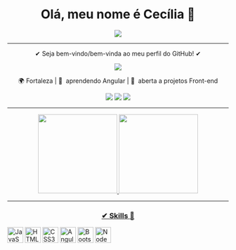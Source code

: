 # <h1 align="center"> Olá, meu nome é Cecília 🤍 </h1> 
<div align="center">
 <img src="https://github.com/cecilia2904/cecilia2904/assets/90199276/1c955fb5-a94b-4660-bf33-c96293353c23"/>
</div>


-----------------------------------------------------
<p align= "center">✔ Seja bem-vindo/bem-vinda ao meu perfil do GitHub! ✔</p>

<div align="center"><img src="https://github.com/cecilia2904/cecilia2904/assets/90199276/b49a2784-8a52-4e7b-899d-7fb87fdeef4b" /> </div>


<p align= "center"> 🌍 Fortaleza | 🧠  aprendendo Angular | 🤝  aberta a projetos Front-end </p>



<div align="center">
  <a href="https://instagram.com/_cecilia2904?igshid=MDM4ZDc5MmU=" target="_blank"><img src="https://img.shields.io/badge/-Instagram-%23E4405F?style=for-the-badge&logo=instagram&logoColor=white" target="_blank"></a>
  <a href = "mailto:mariaceciliaff821129@gmail.com"><img src="https://img.shields.io/badge/-Gmail-%23333?style=for-the-badge&logo=gmail&logoColor=white" target="_blank"></a>
  <a href="https://www.linkedin.com/in/maria-cecilia-freitas-fonteles" target="_blank"><img src="https://img.shields.io/badge/linkedin-%230077B5.svg?&style=for-the-badge&logo=linkedin&logoColor=white" target="_blank"></a>

-----------------------------------------------------



<div align="center">
  <a href="https://github.com/cecilia2904">
  <img height="180em" src="https://github-readme-stats.vercel.app/api?username=cecilia2904&show_icons=true&theme=tokyonight&include_all_commits=true&count_private=true"/>
  <img height="180em" src="https://github-readme-stats.vercel.app/api/top-langs/?username=cecilia2904&layout=compact&langs_count=7&theme=tokyonight"/>
</div>


--------------------------------

### ✔ Skills :art:

<p align="left">
<a href="https://developer.mozilla.org/en-US/docs/Web/JavaScript" target="_blank" rel="noreferrer"><img src="https://raw.githubusercontent.com/danielcranney/readme-generator/main/public/icons/skills/javascript-colored.svg" width="36" height="36" alt="JavaScript" /></a>
<a href="https://developer.mozilla.org/en-US/docs/Glossary/HTML5" target="_blank" rel="noreferrer"><img src="https://raw.githubusercontent.com/danielcranney/readme-generator/main/public/icons/skills/html5-colored.svg" width="36" height="36" alt="HTML5" /></a>
<a href="https://www.w3.org/TR/CSS/#css" target="_blank" rel="noreferrer"><img src="https://raw.githubusercontent.com/danielcranney/readme-generator/main/public/icons/skills/css3-colored.svg" width="36" height="36" alt="CSS3" /></a>
<a href="https://angular.io/" target="_blank" rel="noreferrer"><img src="https://raw.githubusercontent.com/danielcranney/readme-generator/main/public/icons/skills/angularjs-colored.svg" width="36" height="36" alt="Angular" /></a>
<a href="https://getbootstrap.com/" target="_blank" rel="noreferrer"><img src="https://raw.githubusercontent.com/danielcranney/readme-generator/main/public/icons/skills/bootstrap-colored.svg" width="36" height="36" alt="Bootstrap" /></a>
<a href="https://nodejs.org/en/" target="_blank" rel="noreferrer"><img src="https://raw.githubusercontent.com/danielcranney/readme-generator/main/public/icons/skills/nodejs-colored.svg" width="36" height="36" alt="NodeJS" /></a>
</p>
 
